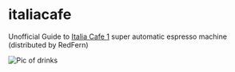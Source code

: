 # italiacafe
Unofficial Guide to [Italia Cafe 1](https://italiacafe.ca/products/italia-cafe-i) super automatic espresso machine (distributed by RedFern)

![Pic of drinks](BOX_drinks.jpeg)
